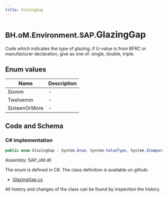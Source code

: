 ```yaml
---
title: GlazingGap
---
```


# <small>BH.oM.Environment.SAP.</small>**GlazingGap**

Code which indicates the type of glazing; if U-value is from BFRC or manufacturer declaration, give as one of: single, double, triple.

## Enum values

| Name            | Description                                                    |
|-----------------|----------------------------------------------------------------|
| Sixmm |  -  |
| Twelvemm |  -  |
| SixteenOrMore |  -  |


## Code and Schema

### C# implementation

``` C# title="C#"
public enum GlazingGap : System.Enum, System.ValueType, System.IComparable, System.ISpanFormattable, System.IFormattable, System.IConvertible
```

Assembly: SAP_oM.dll

The enum is defined in C#. The class definition is available on github:

- [GlazingGap.cs](https://github.com/BHoM/SAP_Toolkit/blob/develop/SAP_oM/Enums\GlazingGap.cs)

All history and changes of the class can be found by inspection the history.
